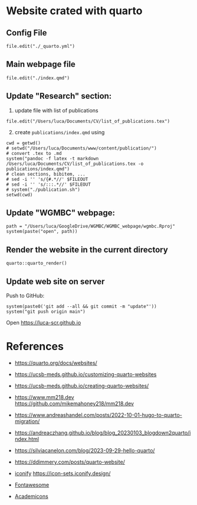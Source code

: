 # Website crated with **quarto**

## Config File

```{r}
file.edit("./_quarto.yml")
```

## Main webpage file 

```{r}
file.edit("./index.qmd")
```

## Update "Research" section:

1. update file with list of publications

```{r}
file.edit("/Users/luca/Documents/CV/list_of_publications.tex")
```

2. create `publications/index.qmd` using

```{r}
cwd = getwd()
# setwd("/Users/luca/Documents/www/content/publication/")
# convert .tex to .md 
system("pandoc -f latex -t markdown /Users/luca/Documents/CV/list_of_publications.tex -o publications/index.qmd")
# clean sections, bibitem, ...
# sed -i '' 's/{#.*//' $FILEOUT
# sed -i '' 's/:::.*//' $FILEOUT
# system("./publication.sh")
setwd(cwd)
```

## Update "WGMBC" webpage:

```{r}
path = "/Users/luca/GoogleDrive/WGMBC/WGMBC_webpage/wgmbc.Rproj"
system(paste("open", path))
```

## Render the website in the current directory

```{r}
quarto::quarto_render()
```

## Update web site on server

Push to GitHub:

```{r}
system(paste0('git add --all && git commit -m "update"'))
system("git push origin main")
```

Open <https://luca-scr.github.io>


# References

- https://quarto.org/docs/websites/
- https://ucsb-meds.github.io/customizing-quarto-websites
- https://ucsb-meds.github.io/creating-quarto-websites/
- https://www.mm218.dev
  https://github.com/mikemahoney218/mm218.dev
-	https://www.andreashandel.com/posts/2022-10-01-hugo-to-quarto-migration/
- https://andreaczhang.github.io/blog/blog_20230103_blogdown2quarto/index.html
-	https://silviacanelon.com/blog/2023-09-29-hello-quarto/
-	https://ddimmery.com/posts/quarto-website/

- [iconify](https://github.com/mcanouil/quarto-iconify)
  https://icon-sets.iconify.design/
- [Fontawesome](https://fontawesome.com/search?o=r&m=free)
- [Academicons](https://jpswalsh.github.io/academicons/)
